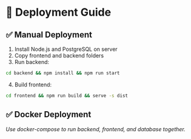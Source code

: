 # 🚀 Deployment Guide

## ✅ Manual Deployment

1. Install Node.js and PostgreSQL on server
2. Copy frontend and backend folders
3. Run backend:
```bash
cd backend && npm install && npm run start
```
4. Build frontend:
```bash
cd frontend && npm run build && serve -s dist
```

## ✅ Docker Deployment

_Use docker-compose to run backend, frontend, and database together._